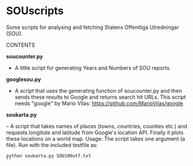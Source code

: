 # SOUscripts
Some scripts for analysing and fetching Statens Offentliga Utredningar (SOU). 

CONTENTS

**soucounter.py** 
- A little script for generating Years and Numbers of SOU reports. 

**googlesou.py**
- A script that uses the generating function of soucounter.py and then sends these results to Google and returns search hit URLs. This script needs "google" by Mario Vilas: https://github.com/MarioVilas/google

**soukarta.py**

– A script that takes names of places (towns, countries, counties etc.) and requests longitute and latitude from Google's location API. Finally it plots these locations on a world map. 
Usage: The script takes one argument (a file). Run with the included testfile as: 

```
python soukarta.py SOU100utf.txt
``